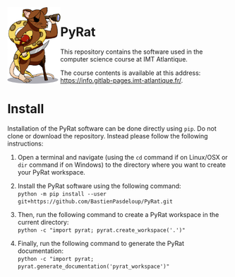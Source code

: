 <!-- ##################################################################################################################################################### -->
<!-- ######################################################################## INFO ####################################################################### -->
<!-- ##################################################################################################################################################### -->

<!--
    This file contains the public text that appears on the PyRat GitHub repository.
    It contains a short description and installation details.
-->

<!-- ##################################################################################################################################################### -->
<!-- ###################################################################### CONTENTS ##################################################################### -->
<!-- ##################################################################################################################################################### -->

<img align="left" width="120px" src="pyrat/gui/drawings/pyrat.png" />

# PyRat

This repository contains the software used in the computer science course at IMT Atlantique.

The course contents is available at this address:<br />https://info.gitlab-pages.imt-atlantique.fr/.

# Install

Installation of the PyRat software can be done directly using `pip`.
Do not clone or download the repository.
Instead please follow the following instructions:

1) Open a terminal and navigate (using the `cd` command if on Linux/OSX or `dir` command if on Windows) to the directory where you want to create your PyRat workspace.

2) Install the PyRat software using the following command:<br />`python -m pip install --user git+https://github.com/BastienPasdeloup/PyRat.git`

3) Then, run the following command to create a PyRat workspace in the current directory:<br />`python -c "import pyrat; pyrat.create_workspace('.')"`

4) Finally, run the following command to generate the PyRat documentation:<br />`python -c "import pyrat; pyrat.generate_documentation('pyrat_workspace')"`

<!-- ##################################################################################################################################################### -->
<!-- ##################################################################################################################################################### -->

